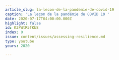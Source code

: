 ```yaml
---
article_slug: la-lecon-de-la-pandemie-de-covid-19
caption: 'La leçon de la pandémie de COVID 19 '
date: 2020-07-17T04:00:00.000Z
highlight: false
id: K3PWtR5fKb8
index: 0
issue: content/issues/assessing-resilience.md
type: youtube
years: 2020

---
```

